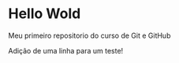 # Hello Wold
 Meu primeiro repositorio do curso de Git e GitHub

 Adição de uma linha para um teste!
